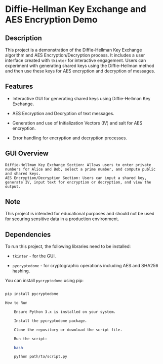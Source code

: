 # Diffie-Hellman Key Exchange and AES Encryption Demo



## Description

This project is a demonstration of the Diffie-Hellman Key Exchange algorithm and AES Encryption/Decryption process. It includes a user interface created with `tkinter` for interactive engagement. Users can experiment with generating shared keys using the Diffie-Hellman method and then use these keys for AES encryption and decryption of messages.



## Features

- Interactive GUI for generating shared keys using Diffie-Hellman Key Exchange.

- AES Encryption and Decryption of text messages.

- Generation and use of Initialization Vectors (IV) and salt for AES encryption.

- Error handling for encryption and decryption processes.

## GUI Overview

    Diffie-Hellman Key Exchange Section: Allows users to enter private numbers for Alice and Bob, select a prime number, and compute public and shared keys.
    AES Encryption/Decryption Section: Users can input a shared key, generate IV, input text for encryption or decryption, and view the output.

## Note

This project is intended for educational purposes and should not be used for securing sensitive data in a production environment.

## Dependencies

To run this project, the following libraries need to be installed:



- `tkinter` - for the GUI.

- `pycryptodome` - for cryptographic operations including AES and SHA256 hashing.



You can install `pycryptodome` using pip:



```bash

pip install pycryptodome

How to Run

    Ensure Python 3.x is installed on your system.

    Install the pycryptodome package.

    Clone the repository or download the script file.

    Run the script:

    bash

    python path/to/script.py

